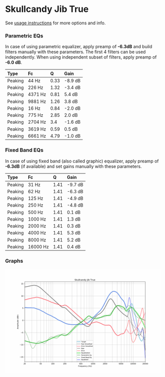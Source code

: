 # Skullcandy Jib True
See [usage instructions](https://github.com/jaakkopasanen/AutoEq#usage) for more options and info.

### Parametric EQs
In case of using parametric equalizer, apply preamp of **-6.3dB** and build filters manually
with these parameters. The first 4 filters can be used independently.
When using independent subset of filters, apply preamp of **-6.0 dB**.

| Type    | Fc      |    Q | Gain    |
|:--------|:--------|:-----|:--------|
| Peaking | 44 Hz   | 0.33 | -8.9 dB |
| Peaking | 226 Hz  | 1.32 | -3.4 dB |
| Peaking | 4371 Hz | 0.81 | 5.4 dB  |
| Peaking | 9881 Hz | 1.26 | 3.8 dB  |
| Peaking | 16 Hz   | 0.84 | -2.0 dB |
| Peaking | 775 Hz  | 2.85 | 2.0 dB  |
| Peaking | 2704 Hz | 3.4  | -1.6 dB |
| Peaking | 3619 Hz | 0.59 | 0.5 dB  |
| Peaking | 6661 Hz | 4.79 | -1.0 dB |

### Fixed Band EQs
In case of using fixed band (also called graphic) equalizer, apply preamp of **-6.3dB**
(if available) and set gains manually with these parameters.

| Type    | Fc       |    Q | Gain    |
|:--------|:---------|:-----|:--------|
| Peaking | 31 Hz    | 1.41 | -9.7 dB |
| Peaking | 62 Hz    | 1.41 | -6.3 dB |
| Peaking | 125 Hz   | 1.41 | -4.9 dB |
| Peaking | 250 Hz   | 1.41 | -4.8 dB |
| Peaking | 500 Hz   | 1.41 | 0.1 dB  |
| Peaking | 1000 Hz  | 1.41 | 1.3 dB  |
| Peaking | 2000 Hz  | 1.41 | 0.3 dB  |
| Peaking | 4000 Hz  | 1.41 | 5.3 dB  |
| Peaking | 8000 Hz  | 1.41 | 5.2 dB  |
| Peaking | 16000 Hz | 1.41 | 0.4 dB  |

### Graphs
![](./Skullcandy%20Jib%20True.png)